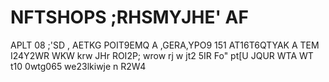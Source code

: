 # NFTSHOPS ;RHSMYJHE' AF 
APLT
08 ;'SD ,
 AETKG POIT9EMQ 
 A ,GERA,YPO9   151 AT16T6QTYAK          A TEM I24Y2WR WKW 
  krw JHr   ROI2P;         wrow rj   w jt2  5IR Fo" pt[U            JQUR
   WTA WT t10 0wtg065            we23lkiwje n R2W4
